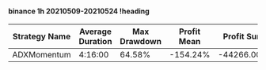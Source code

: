 #### binance 1h 20210509-20210524 !heading
| Strategy Name | Average Duration | Max Drawdown | Profit Mean | Profit Sum | Profit Total | Trade Count | Win Rate |
| ------------- | ---------------- | ------------ | ----------- | ---------- | ------------ | ----------- | -------- |
| ADXMomentum   | 4:16:00          | 64.58%       | -154.24%    | -44266.00% | -6335.00%    | 287         | 89.20%   |
